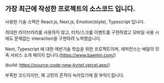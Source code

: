 ## 가장 최근에 작성한 프로젝트의 소스코드 입니다.

사용한 기술 스택은 React.js, Next.js, Emotion(style), Typescript 입니다.

최대한 라이브러리를 사용하지 않고, 터치/스크롤 이벤트를 구현하였고 모바일 사용 시에도 문제없는 interaction을 구현하려 노력했습니다.

Next, Typescript 에 대한 제반기술 학습을 위한 프로젝트이며, 
레퍼런스는 배달의 민족 서비스 소개 페이지 입니다.(https://www.baemin.com/)

(build: https://source-code-new-kynel.vercel.app/)

부족한 코드이지만, 제 고민의 흔적이 녹아있기에 잘 부탁드립니다.
